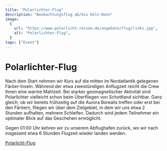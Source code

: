 ```yaml
---
title: "Polarlichter-Flug"
description: "Beobachtungsflug ab/bis Köln-Bonn"
image:
  {
    url: "https://www.polarlicht-reisen.de/angebote/flug/links.jpg",
    alt: "Polarlichter-Flug",
  }
tags: ["Event"]
---
```


# Polarlichter-Flug

Nach dem Start nehmen wir Kurs auf die mitten im Nordatlantik gelegenen Färöer-Inseln. Während der etwa zweistündigen Anflugzeit reicht die Crew Ihnen eine warme Mahlzeit. Bei starker geomagnetischer Aktivität sind Polarlichter vielleicht schon beim Überfliegen von Schottland sichtbar. Ganz gleich, ob wir bereits frühzeitig auf die Aurora Borealis treffen oder erst bei den Färöern, fliegen wir über dem Zielgebiet, in dem wir uns etwa 2 Stunden aufhalten, mehrere Schleifen. Dadurch wird jedem Teilnehmer ein optimaler Blick auf das Geschehen ermöglicht.

Gegen 01:00 Uhr kehren wir zu unserem Abflughafen zurück, wo wir nach insgesamt etwa 6 Stunden Flugzeit wieder landen werden.

[Polarlicht-Flug](https://www.polarlicht-reisen.de/angebote/polarlicht-flug.htm)
